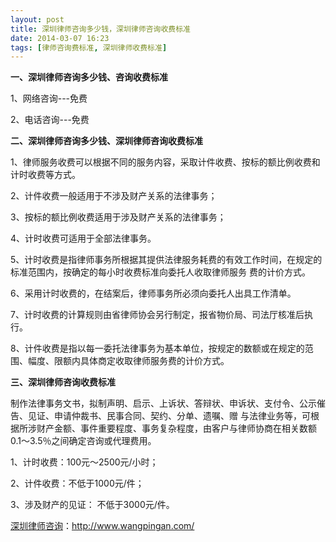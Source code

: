 ```yaml
---
layout: post
title: 深圳律师咨询多少钱，深圳律师咨询收费标准
date: 2014-03-07 16:23
tags: [律师咨询费标准, 深圳律师收费标准]
---
```

<strong>一、深圳律师咨询多少钱、咨询收费标准</strong>

1、网络咨询---免费

2、电话咨询---免费

<strong>二、深圳律师咨询多少钱、深圳律师咨询收费标准</strong>

1、律师服务收费可以根据不同的服务内容，采取计件收费、按标的额比例收费和计时收费等方式。

2、计件收费一般适用于不涉及财产关系的法律事务；

3、按标的额比例收费适用于涉及财产关系的法律事务；

4、计时收费可适用于全部法律事务。

5、计时收费是指律师事务所根据其提供法律服务耗费的有效工作时间，在规定的标准范围内，按确定的每小时收费标准向委托人收取律师服务
费的计价方式。

6、采用计时收费的，在结案后，律师事务所必须向委托人出具工作清单。

7、计时收费的计算规则由省律师协会另行制定，报省物价局、司法厅核准后执行。

8、计件收费是指以每一委托法律事务为基本单位，按规定的数额或在规定的范围、幅度、限额内具体商定收取律师服务费的计价方式。

<strong>三、深圳律师咨询收费标准</strong>

制作法律事务文书，拟制声明、启示、上诉状、答辩状、申诉状、支付令、公示催告、见证、申请仲裁书、民事合同、契约、分单、遗嘱、赠
与法律业务等，可根据所涉财产金额、事件重要程度、事务复杂程度，由客户与律师协商在相关数额0.1～3.5％之间确定咨询或代理费用。

1、计时收费：100元～2500元/小时；

2、计件收费：不低于1000元/件；

3、涉及财产的见证：  不低于3000元/件。

<a href="http://www.wangpingan.com/">深圳律师咨询</a>：<a href="http://www.wangpingan.com/">http://www.wangpingan.com/</a>

